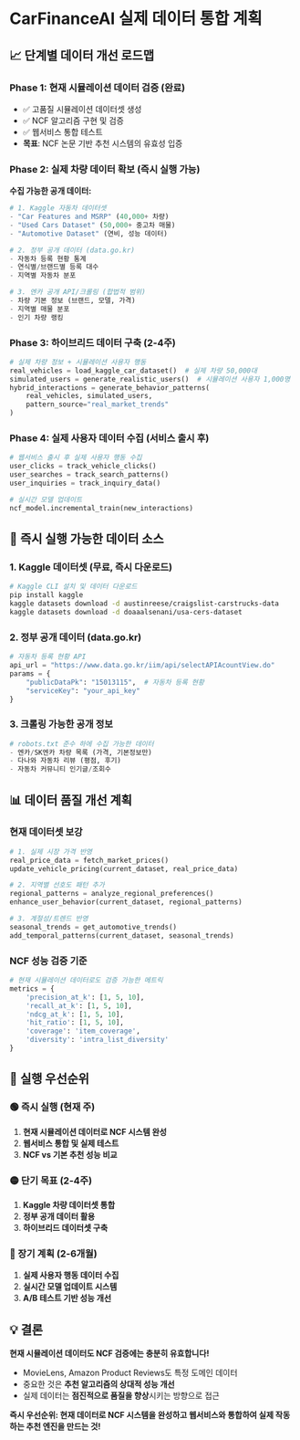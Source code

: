 # CarFinanceAI 실제 데이터 통합 계획

## 📈 단계별 데이터 개선 로드맵

### Phase 1: 현재 시뮬레이션 데이터 검증 (완료)
- ✅ 고품질 시뮬레이션 데이터셋 생성
- ✅ NCF 알고리즘 구현 및 검증
- ✅ 웹서비스 통합 테스트
- **목표**: NCF 논문 기반 추천 시스템의 유효성 입증

### Phase 2: 실제 차량 데이터 확보 (즉시 실행 가능)
**수집 가능한 공개 데이터:**
```python
# 1. Kaggle 자동차 데이터셋
- "Car Features and MSRP" (40,000+ 차량)
- "Used Cars Dataset" (50,000+ 중고차 매물)
- "Automotive Dataset" (연비, 성능 데이터)

# 2. 정부 공개 데이터 (data.go.kr)
- 자동차 등록 현황 통계
- 연식별/브랜드별 등록 대수
- 지역별 자동차 분포

# 3. 엔카 공개 API/크롤링 (합법적 범위)
- 차량 기본 정보 (브랜드, 모델, 가격)
- 지역별 매물 분포
- 인기 차량 랭킹
```

### Phase 3: 하이브리드 데이터 구축 (2-4주)
```python
# 실제 차량 정보 + 시뮬레이션 사용자 행동
real_vehicles = load_kaggle_car_dataset()  # 실제 차량 50,000대
simulated_users = generate_realistic_users()  # 시뮬레이션 사용자 1,000명
hybrid_interactions = generate_behavior_patterns(
    real_vehicles, simulated_users,
    pattern_source="real_market_trends"
)
```

### Phase 4: 실제 사용자 데이터 수집 (서비스 출시 후)
```python
# 웹서비스 출시 후 실제 사용자 행동 수집
user_clicks = track_vehicle_clicks()
user_searches = track_search_patterns()
user_inquiries = track_inquiry_data()

# 실시간 모델 업데이트
ncf_model.incremental_train(new_interactions)
```

## 🎯 즉시 실행 가능한 데이터 소스

### 1. Kaggle 데이터셋 (무료, 즉시 다운로드)
```bash
# Kaggle CLI 설치 및 데이터 다운로드
pip install kaggle
kaggle datasets download -d austinreese/craigslist-carstrucks-data
kaggle datasets download -d doaaalsenani/usa-cers-dataset
```

### 2. 정부 공개 데이터 (data.go.kr)
```python
# 자동차 등록 현황 API
api_url = "https://www.data.go.kr/iim/api/selectAPIAcountView.do"
params = {
    "publicDataPk": "15013115",  # 자동차 등록 현황
    "serviceKey": "your_api_key"
}
```

### 3. 크롤링 가능한 공개 정보
```python
# robots.txt 준수 하에 수집 가능한 데이터
- 엔카/SK엔카 차량 목록 (가격, 기본정보만)
- 다나와 자동차 리뷰 (평점, 후기)
- 자동차 커뮤니티 인기글/조회수
```

## 📊 데이터 품질 개선 계획

### 현재 데이터셋 보강
```python
# 1. 실제 시장 가격 반영
real_price_data = fetch_market_prices()
update_vehicle_pricing(current_dataset, real_price_data)

# 2. 지역별 선호도 패턴 추가
regional_patterns = analyze_regional_preferences()
enhance_user_behavior(current_dataset, regional_patterns)

# 3. 계절성/트렌드 반영
seasonal_trends = get_automotive_trends()
add_temporal_patterns(current_dataset, seasonal_trends)
```

### NCF 성능 검증 기준
```python
# 현재 시뮬레이션 데이터로도 검증 가능한 메트릭
metrics = {
    'precision_at_k': [1, 5, 10],
    'recall_at_k': [1, 5, 10],
    'ndcg_at_k': [1, 5, 10],
    'hit_ratio': [1, 5, 10],
    'coverage': 'item_coverage',
    'diversity': 'intra_list_diversity'
}
```

## 🚀 실행 우선순위

### 🟢 즉시 실행 (현재 주)
1. **현재 시뮬레이션 데이터로 NCF 시스템 완성**
2. **웹서비스 통합 및 실제 테스트**
3. **NCF vs 기본 추천 성능 비교**

### 🟡 단기 목표 (2-4주)
1. **Kaggle 차량 데이터셋 통합**
2. **정부 공개 데이터 활용**
3. **하이브리드 데이터셋 구축**

### 🔵 장기 계획 (2-6개월)
1. **실제 사용자 행동 데이터 수집**
2. **실시간 모델 업데이트 시스템**
3. **A/B 테스트 기반 성능 개선**

## 💡 결론

**현재 시뮬레이션 데이터도 NCF 검증에는 충분히 유효합니다!**

- MovieLens, Amazon Product Reviews도 특정 도메인 데이터
- 중요한 것은 **추천 알고리즘의 상대적 성능 개선**
- 실제 데이터는 **점진적으로 품질을 향상**시키는 방향으로 접근

**즉시 우선순위: 현재 데이터로 NCF 시스템을 완성하고 웹서비스와 통합하여 실제 작동하는 추천 엔진을 만드는 것!**